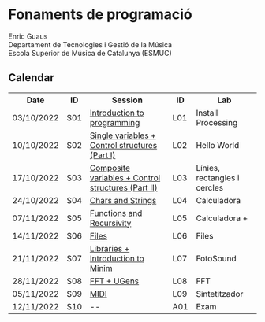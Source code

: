 <h1>Fonaments de programació</h1>
Enric Guaus<br>
Departament de Tecnologies i Gestió de la Música<br>
Escola Superior de Música de Catalunya (ESMUC)<br>

<h2>Calendar</h2>

<table>
  <tr>
    <th>Date</th>
    <th>ID</th>
    <th>Session</th>
    <th>ID</th>
    <th>Lab</th>
  </tr>
  <tr>
    <td>03/10/2022</td>
    <td>S01</td>
    <td><a href="https://github.com/enricguaus/programacio/tree/master/session01">Introduction to programming</a></td>
    <td>L01</td>
    <td>Install Processing</td>
  </tr>
  <tr>
    <td>10/10/2022</td>
    <td>S02</td>
    <td><a href="https://github.com/enricguaus/programacio/tree/master/session02">Single variables + Control structures (Part I)</a></td>
    <td>L02</td>
    <td>Hello World</td>
  </tr>
  <tr>
    <td>17/10/2022</td>
    <td>S03</td>
    <td><a href="https://github.com/enricguaus/programacio/tree/master/session03">Composite variables + Control structures (Part II)</a></td>
    <td>L03</td>
    <td>Línies, rectangles i cercles</td>
  </tr>
  <tr>
    <td>24/10/2022</td>
    <td>S04</td>
    <td><a href="https://github.com/enricguaus/programacio/tree/master/session04">Chars and Strings</a></td>
    <td>L04</td>
    <td>Calculadora</td>
  </tr>
  <tr>
    <td>07/11/2022</td>
    <td>S05</td>
    <td><a href="https://github.com/enricguaus/programacio/tree/master/session05">Functions and Recursivity</a></td>
    <td>L05</td>
    <td>Calculadora +</td>
  </tr>
    <td>14/11/2022</td>
    <td>S06</td>
    <td><a href="https://github.com/enricguaus/programacio/tree/master/session06">Files</a></td>
    <td>L06</td>
    <td>Files</td>
  <tr>
    <td>21/11/2022</td>
    <td>S07</td>
    <td><a href="https://github.com/enricguaus/programacio/tree/master/session07">Libraries + Introduction to Minim</a></td>
    <td>L07</td>
    <td>FotoSound</td>
  </tr>
  <tr>
    <td>28/11/2022</td>
    <td>S08</td>
    <td><a href="https://github.com/enricguaus/programacio/tree/master/session08">FFT + UGens</a></td>
    <td>L08</td>
    <td>FFT</td>
  </tr>
  <tr>
    <td>05/11/2022</td>
    <td>S09</td>
    <td><a href="https://github.com/enricguaus/programacio/tree/master/session09">MIDI</a></td>
    <td>L09</td>
    <td>Sintetitzador</td>
  </tr>
  <tr>
    <td>12/11/2022</td>
    <td>S10</td>
    <td>--</td>
    <td>A01</td>
    <td>Exam</td>
  </tr>
</table>

